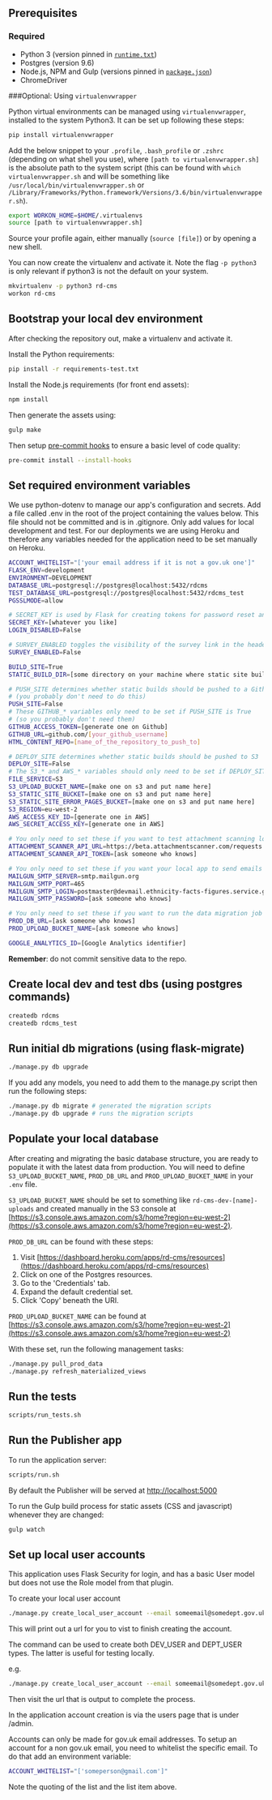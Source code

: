 ## Prerequisites
### Required
- Python 3 (version pinned in [`runtime.txt`](https://github.com/racedisparityaudit/ethnicity-facts-and-figures-publisher/blob/master/runtime.txt))
- Postgres (version 9.6)
- Node.js, NPM and Gulp (versions pinned in [`package.json`](https://github.com/racedisparityaudit/ethnicity-facts-and-figures-publisher/blob/master/package.json))
- ChromeDriver

###Optional: Using `virtualenvwrapper`

Python virtual environments can be managed using `virtualenvwrapper`, installed to the system Python3.
It can be set up following these steps:

```bash
pip install virtualenvwrapper
```

Add the below snippet to your `.profile`, `.bash_profile` or `.zshrc` (depending on what shell you use), where
`[path to virtualenvwrapper.sh]` is the absolute path to the system script (this can be found with
`which virtualenvwrapper.sh` and will be something like `/usr/local/bin/virtualenvwrapper.sh` or
`/Library/Frameworks/Python.framework/Versions/3.6/bin/virtualenvwrapper.sh`).

```bash
export WORKON_HOME=$HOME/.virtualenvs
source [path to virtualenvwrapper.sh]
```

Source your profile again, either manually (`source [file]`) or by opening a new shell.

You can now create the virtualenv and activate it. Note the flag `-p python3` is only relevant if
python3 is not the default on your system.

```bash
mkvirtualenv -p python3 rd-cms
workon rd-cms
```

## Bootstrap your local dev environment

After checking the repository out, make a virtualenv and activate it.

Install the Python requirements:

```bash
pip install -r requirements-test.txt
```

Install the Node.js requirements (for front end assets):

```bash
npm install
```

Then generate the assets using:

```bash
gulp make
```

Then setup [pre-commit hooks](https://pre-commit.com/) to ensure a basic level of code quality:

```bash
pre-commit install --install-hooks
```


## Set required environment variables

We use python-dotenv to manage our app's configuration and secrets. Add a file called .env in the
root of the project containing the values below. This file should not be committed and is in
.gitignore. Only add values for local development and test. For our deployments we are using Heroku
and therefore any variables needed for the application need to be set manually on Heroku.

```bash
ACCOUNT_WHITELIST="['your email address if it is not a gov.uk one']"
FLASK_ENV=development
ENVIRONMENT=DEVELOPMENT
DATABASE_URL=postgresql://postgres@localhost:5432/rdcms
TEST_DATABASE_URL=postgresql://postgres@localhost:5432/rdcms_test
PGSSLMODE=allow

# SECRET_KEY is used by Flask for creating tokens for password reset and review pages
SECRET_KEY=[whatever you like]
LOGIN_DISABLED=False

# SURVEY_ENABLED toggles the visibility of the survey link in the header
SURVEY_ENABLED=False

BUILD_SITE=True
STATIC_BUILD_DIR=[some directory on your machine where static site builds will go]

# PUSH_SITE determines whether static builds should be pushed to a Github repository
# (you probably don't need to do this)
PUSH_SITE=False
# These GITHUB_* variables only need to be set if PUSH_SITE is True
# (so you probably don't need them)
GITHUB_ACCESS_TOKEN=[generate one on Github]
GITHUB_URL=github.com/[your_github_username]
HTML_CONTENT_REPO=[name_of_the_repository_to_push_to]

# DEPLOY_SITE determines whether static builds should be pushed to S3
DEPLOY_SITE=False
# The S3_* and AWS_* variables should only need to be set if DEPLOY_SITE is True
FILE_SERVICE=S3
S3_UPLOAD_BUCKET_NAME=[make one on s3 and put name here]
S3_STATIC_SITE_BUCKET=[make one on s3 and put name here]
S3_STATIC_SITE_ERROR_PAGES_BUCKET=[make one on s3 and put name here]
S3_REGION=eu-west-2
AWS_ACCESS_KEY_ID=[generate one in AWS]
AWS_SECRET_ACCESS_KEY=[generate one in AWS]

# You only need to set these if you want to test attachment scanning locally
ATTACHMENT_SCANNER_API_URL=https://beta.attachmentscanner.com/requests
ATTACHMENT_SCANNER_API_TOKEN=[ask someone who knows]

# You only need to set these if you want your local app to send emails
MAILGUN_SMTP_SERVER=smtp.mailgun.org
MAILGUN_SMTP_PORT=465
MAILGUN_SMTP_LOGIN=postmaster@devmail.ethnicity-facts-figures.service.gov.uk
MAILGUN_SMTP_PASSWORD=[ask someone who knows]

# You only need to set these if you want to run the data migration job from production
PROD_DB_URL=[ask someone who knows]
PROD_UPLOAD_BUCKET_NAME=[ask someone who knows]

GOOGLE_ANALYTICS_ID=[Google Analytics identifier]
```

**Remember**: do not commit sensitive data to the repo.

## Create local dev and test dbs (using postgres commands)


```bash
createdb rdcms
createdb rdcms_test
```

## Run initial db migrations (using flask-migrate)


```bash
./manage.py db upgrade
```

If you add any models, you need to add them to the manage.py script then run the following steps:

```bash
./manage.py db migrate # generated the migration scripts
./manage.py db upgrade # runs the migration scripts
```


## Populate your local database

After creating and migrating the basic database structure, you are ready to populate it with the
latest data from production. You will need to define `S3_UPLOAD_BUCKET_NAME`, `PROD_DB_URL` and
`PROD_UPLOAD_BUCKET_NAME` in your `.env` file.

`S3_UPLOAD_BUCKET_NAME` should be set to something like `rd-cms-dev-[name]-uploads` and created
manually in the S3 console at [https://s3.console.aws.amazon.com/s3/home?region=eu-west-2](https://s3.console.aws.amazon.com/s3/home?region=eu-west-2).

`PROD_DB_URL` can be found with these steps:
1) Visit [https://dashboard.heroku.com/apps/rd-cms/resources](https://dashboard.heroku.com/apps/rd-cms/resources)
2) Click on one of the Postgres resources.
3) Go to the 'Credentials' tab.
4) Expand the default credential set.
5) Click 'Copy' beneath the URI.

`PROD_UPLOAD_BUCKET_NAME` can be found at [https://s3.console.aws.amazon.com/s3/home?region=eu-west-2](https://s3.console.aws.amazon.com/s3/home?region=eu-west-2)

With these set, run the following management tasks:

```bash
./manage.py pull_prod_data
./manage.py refresh_materialized_views
```

## Run the tests


```bash
scripts/run_tests.sh
```

## Run the Publisher app

To run the application server:

```bash
scripts/run.sh
```

By default the Publisher will be served at [http://localhost:5000](http://localhost:5000)

To run the Gulp build process for static assets (CSS and javascript) whenever they are changed:

```bash
gulp watch
```

## Set up local user accounts

This application uses Flask Security for login, and has a basic User model but does not use
the Role model from that plugin.

To create your local user account

```bash
./manage.py create_local_user_account --email someemail@somedept.gov.uk --user-type RDU_USER
```

This will print out a url for you to vist to finish creating the account.

The command can be used to create both DEV_USER and DEPT_USER types. The latter is useful for
testing locally.

e.g.

```bash
./manage.py create_local_user_account --email someemail@somedept.gov.uk --user-type DEPT_USER
```

Then visit the url that is output to complete the process.


In the application account creation is via the users page that is under /admin.

Accounts can only be made for gov.uk email addresses. To setup an account for a non gov.uk email,
you need to whitelist the specific email. To do that add an environment variable:

```bash
ACCOUNT_WHITELIST="['someperson@gmail.com']"
```

Note the quoting of the list and the list item above.
